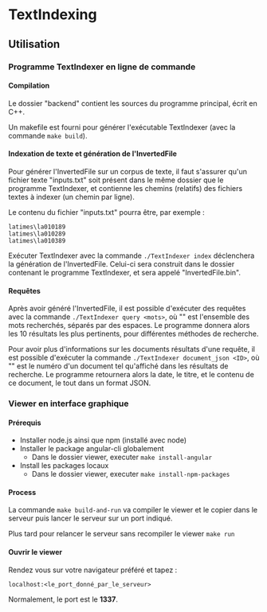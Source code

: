 # TextIndexing

## Utilisation

### Programme TextIndexer en ligne de commande

#### Compilation

Le dossier "backend" contient les sources du programme principal, écrit en C++.

Un makefile est fourni pour générer l'exécutable TextIndexer (avec la commande `make build`).

#### Indexation de texte et génération de l'InvertedFile

Pour générer l'InvertedFile sur un corpus de texte, il faut s'assurer qu'un fichier texte
"inputs.txt" soit présent dans le même dossier que le programme TextIndexer, et contienne
les chemins (relatifs) des fichiers textes à indexer (un chemin par ligne).

Le contenu du fichier "inputs.txt" pourra être, par exemple :
```
latimes\la010189
latimes\la010289
latimes\la010389
```

Exécuter TextIndexer avec la commande `./TextIndexer index` déclenchera la génération de l'InvertedFile.
Celui-ci sera construit dans le dossier contenant le programme TextIndexer, et sera appelé "InvertedFile.bin".

#### Requêtes

Après avoir généré l'InvertedFile, il est possible d'exécuter des requêtes avec la commande `./TextIndexer query <mots>`,
où "<mots>" est l'ensemble des mots recherchés, séparés par des espaces.
Le programme donnera alors les 10 résultats les plus pertinents, pour différentes méthodes de recherche.

Pour avoir plus d'informations sur les documents résultats d'une requête, il est possible d'exécuter la commande `./TextIndexer document_json <ID>`,
où "<ID>" est le numéro d'un document tel qu'affiché dans les résultats de recherche.
Le programme retournera alors la date, le titre, et le contenu de ce document, le tout dans un format JSON.

### Viewer en interface graphique

#### Prérequis

- Installer node.js ainsi que npm (installé avec node)
- Installer le package angular-cli globalement
  - Dans le dossier viewer, executer `make install-angular`
- Install les packages locaux
  - Dans le dossier viewer, executer `make install-npm-packages`

#### Process

La commande `make build-and-run` va compiler le viewer et le copier dans le serveur puis lancer le serveur sur un port indiqué.

Plus tard pour relancer le serveur sans recompiler le viewer `make run`

#### Ouvrir le viewer

Rendez vous sur votre navigateur préféré et tapez : 
```
localhost:<le_port_donné_par_le_serveur>
```
Normalement, le port est le **1337**.
